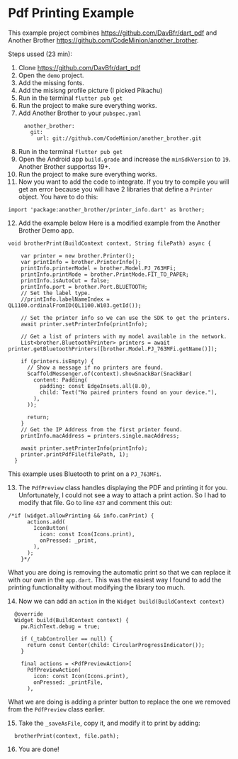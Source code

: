# Pdf Printing Example

This example project combines https://github.com/DavBfr/dart_pdf and Another Brother https://github.com/CodeMinion/another_brother.

Steps ussed (23 min):

1. Clone https://github.com/DavBfr/dart_pdf
2. Open the `demo` project.
3. Add the missing fonts. 
4. Add the misisng profile picture (I picked Pikachu)
5. Run in the terminal `flutter pub get`
6. Run the project to make sure everything works.
7. Add Another Brother to your `pubspec.yaml`

```
     another_brother:
       git:
         url: git://github.com/CodeMinion/another_brother.git
```
8. Run in the terminal `flutter pub get`
9. Open the Android app `build.grade` and increase the `minSdkVersion` to `19`. Another Brother supportss 19+. 
10. Run the project to make sure everything works.
11. Now you want to add the code to integrate. If you try to compile you will get an error because you will have 2 libraries that define a `Printer` object. You have to do this:
```
import 'package:another_brother/printer_info.dart' as brother;
```
12. Add the example below Here is a modified example from the Another Brother Demo app.

```
void brotherPrint(BuildContext context, String filePath) async {

    var printer = new brother.Printer();
    var printInfo = brother.PrinterInfo();
    printInfo.printerModel = brother.Model.PJ_763MFi;
    printInfo.printMode = brother.PrintMode.FIT_TO_PAPER;
    printInfo.isAutoCut = false;
    printInfo.port = brother.Port.BLUETOOTH;
    // Set the label type.
    //printInfo.labelNameIndex = QL1100.ordinalFromID(QL1100.W103.getId());

    // Set the printer info so we can use the SDK to get the printers.
    await printer.setPrinterInfo(printInfo);

    // Get a list of printers with my model available in the network.
    List<brother.BluetoothPrinter> printers = await printer.getBluetoothPrinters([brother.Model.PJ_763MFi.getName()]);

    if (printers.isEmpty) {
      // Show a message if no printers are found.
      ScaffoldMessenger.of(context).showSnackBar(SnackBar(
        content: Padding(
          padding: const EdgeInsets.all(8.0),
          child: Text("No paired printers found on your device."),
        ),
      ));

      return;
    }
    // Get the IP Address from the first printer found.
    printInfo.macAddress = printers.single.macAddress;

    await printer.setPrinterInfo(printInfo);
    printer.printPdfFile(filePath, 1);
  }
```
This example uses Bluetooth to print on a `PJ_763MFi`.

13. The `PdfPreview` class handles displaying the PDF and printing it for you. Unfortunately, I could not see a way to attach a print action. So I had to modify that file. Go to line `437` and comment this out:
```
/*if (widget.allowPrinting && info.canPrint) {
      actions.add(
        IconButton(
          icon: const Icon(Icons.print),
          onPressed: _print,
        ),
      );
    }*/
```
What you are doing is removing the automatic print so that we can replace it with our own in the `app.dart`. This was the easiest way I found to add the printing functionality without modifying the library too much.

14. Now we can add an `action` in the `Widget build(BuildContext context)`
```
  @override
  Widget build(BuildContext context) {
    pw.RichText.debug = true;

    if (_tabController == null) {
      return const Center(child: CircularProgressIndicator());
    }

    final actions = <PdfPreviewAction>[
      PdfPreviewAction(
        icon: const Icon(Icons.print),
        onPressed: _printFile,
      ),
```
What we are doing is adding a printer button to replace the one we removed from the `PdfPreview` class earlier. 

15. Take the `_saveAsFile`, copy it, and modify it to print by adding: 

```
  brotherPrint(context, file.path);
```
16. You are done!  



